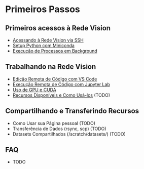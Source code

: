 # Primeiros Passos


## Primeiros acessos à Rede Vision
- [Acessando à Rede Vision via SSH](tutorials/access.md)
- [Setup Python com Miniconda](tutorials/installing-python.md)
- [Execução de Processos em Background](tutorials/running-jobs.md)

## Trabalhando na Rede Vision 
- [Edição Remota de Código com VS Code](tutorials/editing-code.md)
- [Execução Remota de Código com Jupyter Lab](tutorials/editing-code.md#configurando-jupyter-notebook-via-ssh-no-vs-code)
- [Uso de GPU e CUDA](tutorials/using-gpu.md)
- [Recursos Disponíveis e Como Usá-los](tutorials/resources.md) (TODO)

## Compartilhando e Transferindo Recursos
- Como Usar sua Página pessoal (TODO)
- Transferência de Dados (rsync, scp) (TODO)
- Datasets Compartilhados (/scratch/datasets/) (TODO)

## FAQ
- TODO
 
